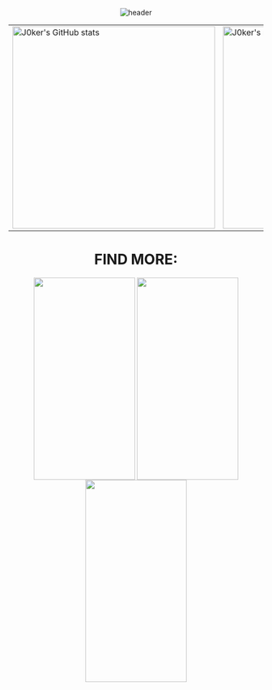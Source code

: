 <p align="center">
  <img src="https://capsule-render.vercel.app/api?type=rounded&height=300&color=gradient&text=Hello!%20I'm%20J0kerModZ&reversal=false&animation=twinkling&fontAlignY=50" alt="header"/>
</p>

<table align="center">
  <tr>
    <td>
      <img src="https://github-readme-stats.vercel.app/api?username=j0kermodz&show_icons=true&theme=radical&width=400&cache_seconds=1800&v6" alt="J0ker's GitHub stats" width="400"/>
    </td>
    <td>
      <img src="https://github-readme-stats.vercel.app/api/top-langs/?username=j0kermodz&layout=compact&theme=radical&cache_seconds=1800&v6" alt="J0ker's most used languages" width="400"/>
    </td>
  </tr>
</table>

<h1 align="center">FIND MORE:</h1>
<p align="center">
<a href="https://linktr.ee/j0kermodz" target="blank"><img align="center" src="http://picsvg.com/svg/fUShKO.jpg" alt="" height="400" width="200" /></a>
<a href="https://www.youtube.com/@J0kerModZ" target="blank"><img align="center" src="https://picsvg.com/svg/y7U9Yp.jpg" alt="" height="400" width="200" /></a>
<a href="https://tiktok.com/@j0kermodz_real" target="blank"><img align="center" src="https://picsvg.com/svg/y3911i.jpg" alt="" height="400" width="200" /></a>
</p>
